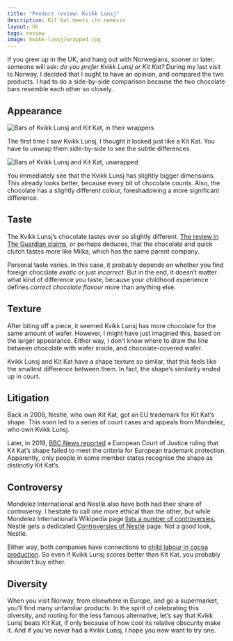 ```yaml
---
title: "Product review: Kvikk Lunsj"
description: Kit Kat meets its nemesis
layout: hh
tags: review
image: kwikk-lunsj/wrapped.jpg
---
```


If you grew up in the UK, and hang out with Norwegians, sooner or later,
someone will ask: _do you prefer Kvikk Lunsj or Kit Kat?_
During my last visit to Norway, I decided that I ought to have an opinion, and compared the two products.
I had to do a side-by-side comparison because the two chocolate bars resemble each other so closely.

## Appearance

![Bars of Kvikk Lunsj and Kit Kat, in their wrappers](kwikk-lunsj/wrapped.webp)

The first time I saw Kvikk Lunsj, I thought it looked just like a Kit Kat.
You have to unwrap them side-by-side to see the subtle differences.

![Bars of Kvikk Lunsj and Kit Kat, unwrapped](kwikk-lunsj/unwrapped.webp)

You immediately see that the Kvikk Lunsj has slightly bigger dimensions.
This already looks better, because every bit of chocolate counts.
Also, the chocolate has a slightly different colour, foreshadowing a more significant difference.

## Taste

The Kvikk Lunsj’s chocolate tastes ever so slightly different.
[The review in The Guardian claims](https://www.theguardian.com/lifeandstyle/shortcuts/2017/may/19/kitkat-v-kvikk-lunsj-which-four-fingered-chocolate-bar-tastes-best),
or perhaps deduces, that the chocolate and quick clutch tastes more like Milka, which has the same parent company. 

Personal taste varies.
In this case, it probably depends on whether you find foreign chocolate _exotic_ or just _incorrect_.
But in the end, it doesn’t matter what kind of difference you taste,
because your childhood experience defines _correct chocolate flavour_ more than anything else.


## Texture

After biting off a piece, it seemed Kvikk Lunsj has more chocolate for the same amount of wafer.
However, I might have just imagined this, based on the larger appearance.
Either way, I don’t know where to draw the line between chocolate with wafer inside,
and chocolate-covered wafer.

Kvikk Lunsj and Kit Kat have a shape texture so similar, that this feels like the smallest difference between them.
In fact, the shape’s similarity ended up in court.


## Litigation

Back in 2006, Nestlé, who own Kit Kat, got an EU trademark for Kit Kat’s shape.
This soon led to a series of court cases and appeals from Mondelez, who own Kvikk Lunsj.

Later, in 2018,
[BBC News reported](https://www.bbc.com/news/world-europe-44939819)
a European Court of Justice ruling that Kit Kat’s shape failed to meet the criteria for European trademark protection.
Apparently, only people in some member states recognise the shape as distinctly Kit Kat’s.


## Controversy

Mondelez International and Nestlé also have both had their share of controversy.
I hesitate to call one more ethical than the other, 
but while Mondelez International’s Wikipedia page 
[lists a number of controversies](https://en.wikipedia.org/wiki/Mondelez_International#Controversies),
Nestlé gets a dedicated
[Controversies of Nestlé](https://en.wikipedia.org/wiki/Controversies_of_Nestlé) page.
Not a good look, Nestlé.

Either way, both companies have connections to
[child labour in cocoa production](https://en.wikipedia.org/wiki/Child_labour_in_cocoa_production).
So even if Kvikk Lunsj scores better than Kit Kat, 
you probably shouldn’t buy either. 

## Diversity

When you visit Norway, from elsewhere in Europe, and go a supermarket,
you’ll find many unfamiliar products.
In the spirit of celebrating this diversity, and rooting for the less famous alternative,
let’s say that Kvikk Lunsj beats Kit Kat, if only because of how cool its relative obscurity make it.
And if you’ve never had a Kvikk Lunsj, I hope you now want to try one.
